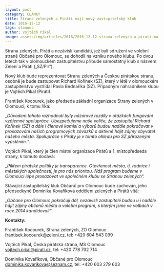 ```yaml
---
layout: post
category: CLANKY
title: Strana zelených a Piráti mají nový zastupitelský klub
date: 2016-12-12
tags: olomouc
author: Vojtěch Pikal
image: assets/img/articles/2016/2016-12-12-strana-zelenych-a-pirati-maji-novy-zastupitelsky-klub.jpg   #751x422 pixelu
---
```

Strana zelených, Piráti a nezávislí kandidáti, jež byli sdruženi ve volební straně Občané pro Olomouc, se dohodli na vzniku nového klubu. Po dvou letech tak v olomouckém zastupitelstvu přibude samostatný klub s názvem: Zelení a Piráti („SZ/Pir“).

Nový klub bude reprezentovat Stranu zelených a Českou pirátskou stranu, osobně je bude zastupovat Richard Kořínek (SZ), který v létě v olomouckém zastupitelstvu vystřídal Pavla Bednaříka (SZ). Případným náhradníkem klubu je Vojtěch Pikal (Piráti).

František Kocourek, jako předseda základní organizace Strany zelených v Olomouci, k tomu říká:

*„Důvodem tohoto rozhodnutí byly názorové rozdíly v otázkách fungování vzájemné spolupráce. Ubezpečujeme naše voliče, že zastupitel Richard Kořínek (SZ) a dále i členové komisí a výborů budou nadále pokračovat v prosazování našich programových závazků a aktivně hájit zájmy obyvatel našeho města. Spolupráce s Piráty je v tomto ohledu pro SZ přirozeným vyústěním.“*. 

Vojtěch Pikal, který je člen místní organizace Pirátů a 1. místopředseda strany, k tomuto dodává:

*„Pilířem pirátské politiky je transparence. Otevřenost města, tj. radnice i městských společností, je pro nás prioritou. Náš program budeme v Olomouci lépe prosazovat ve společném klubu se Stranou zelených“.*

Stávající zastupitelský klub Občanů pro Olomouc bude zachován, jeho předsedkyně Dominika Kovaříková oddělení zelených a Pirátů vítá:

*„Občané pro Olomouc pokračují dál, nezávislí zastupitelé budou u i nadále hájit zájmy občanů města a volební program, s kterým jsme ve volbách v roce 2014 kandidovali“*.

**Kontakty:**

František Kocourek, Strana zelených, ZO Olomouc  
frantisek.kocourek@zeleni.cz, tel: +420 604 543 099

Vojtěch Pikal, Česká pirátská strana, MS Olomouc  
vojtech.pikal@pirati.cz, tel: +420 778 702 714

Dominika Kovaříková, Občané pro Olomouc  
dominika.kovarikova@seznam.cz, tel: +420 603 279 603 
